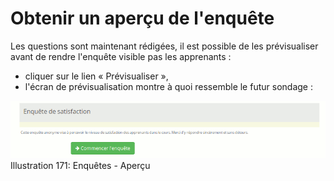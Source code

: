 # Obtenir un aperçu de l'enquête

Les questions sont maintenant rédigées, il est possible de les prévisualiser avant de rendre l'enquête visible pas les apprenants :

* cliquer sur le lien « Prévisualiser »,
* l'écran de prévisualisation montre à quoi ressemble le futur sondage :

![](../../.gitbook/assets/image247%20%281%29.png)Illustration 171: Enquêtes - Aperçu

